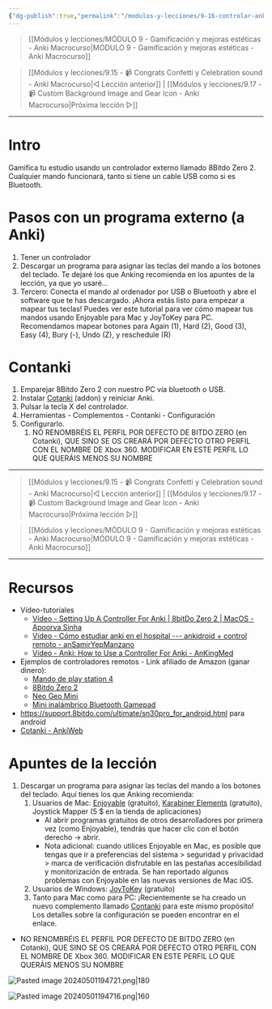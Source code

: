 ```yaml
---
{"dg-publish":true,"permalink":"/modulos-y-lecciones/9-16-controlar-anki-remotamente-con-un-controlador-externo-8-bitdo-zero-2-anki-macrocurso/","noteIcon":"","updated":"2024-05-15T22:20:33.385+02:00"}
---
```



> [[Módulos y lecciones/MÓDULO 9 - Gamificación y mejoras estéticas - Anki Macrocurso\|MÓDULO 9 - Gamificación y mejoras estéticas - Anki Macrocurso]]

> [[Módulos y lecciones/9.15 - 📹 Congrats Confetti y Celebration sound - Anki Macrocurso\|◁ Lección anterior]] | [[Módulos y lecciones/9.17 - 📹 Custom Background Image and Gear Icon - Anki Macrocurso\|Próxima lección ▷]]

---

# Intro
Gamifica tu estudio usando un controlador externo llamado 8Bitdo Zero 2. Cualquier mando funcionará, tanto si tiene un cable USB como si es Bluetooth.

# Pasos con un programa externo (a Anki)
1. Tener un controlador
2. Descargar un programa para asignar las teclas del mando a los botones del teclado. Te dejaré los que Anking recomienda en los apuntes de la lección, ya que yo usaré...
3. Tercero: Conecta el mando al ordenador por USB o Bluetooth y abre el software que te has descargado. ¡Ahora estás listo para empezar a mapear tus teclas! Puedes ver este tutorial para ver cómo mapear tus mandos usando Enjoyable para Mac y JoyToKey para PC. Recomendamos mapear botones para Again (1), Hard (2), Good (3), Easy (4), Bury (-), Undo (Z), y reschedule (R)

# Contanki
1. Emparejar 8Bitdo Zero 2 con nuestro PC vía bluetooth o USB.
2. Instalar [Cotanki](https://ankiweb.net/shared/info/1898790263) (addon) y reiniciar Anki.
3. Pulsar la tecla X del controlador.
4. Herramientas - Complementos - Contanki - Configuración
5. Configurarlo.
	1. NO RENOMBRÉIS EL PERFIL POR DEFECTO DE BITDO ZERO (en Cotanki), QUE SINO SE OS CREARÁ POR DEFECTO OTRO PERFIL CON EL NOMBRE DE Xbox 360. MODIFICAR EN ESTE PERFIL LO QUE QUERÁIS MENOS SU NOMBRE

---

> [[Módulos y lecciones/9.15 - 📹 Congrats Confetti y Celebration sound - Anki Macrocurso\|◁ Lección anterior]] | [[Módulos y lecciones/9.17 - 📹 Custom Background Image and Gear Icon - Anki Macrocurso\|Próxima lección ▷]]

> [[Módulos y lecciones/MÓDULO 9 - Gamificación y mejoras estéticas - Anki Macrocurso\|MÓDULO 9 - Gamificación y mejoras estéticas - Anki Macrocurso]]

---

# Recursos
- Vídeo-tutoriales
	- [Vídeo - Setting Up A Controller For Anki | 8bitDo Zero 2 | MacOS - Apoorva Sinha](https://youtu.be/oQqYLdYWoeM)
	- [Vídeo - Cómo estudiar anki en el hospital --- ankidroid + control remoto - anSamirYepManzano](https://youtu.be/N_ZzPJ7fqkE)
	- [Vídeo - Anki: How to Use a Controller For Anki - AnKingMed](https://www.youtube.com/watch?v=Ykit3p__vT8&list=PLXL_lTSgbB_UiJsheKOg3RmuBIn3ipLqh&index=6&ab_channel=TheAnKing)
- Ejemplos de controladores remotos - Link afiliado de Amazon (ganar dinero):
	- [Mando de play station 4](https://t.ly/7nf0o)
	- [8Bitdo Zero 2](https://t.ly/M0-iO)
	- [Neo Geo Mini](https://t.ly/ilQEJ)
	- [Mini inalámbrico Bluetooth Gamepad](https://t.ly/lW49A)
- https://support.8bitdo.com/ultimate/sn30pro_for_android.html para android
- [Cotanki - AnkiWeb](https://ankiweb.net/shared/info/1898790263)

# Apuntes de la lección
1. Descargar un programa para asignar las teclas del mando a los botones del teclado. Aquí tienes los que Anking recomienda:
    1. Usuarios de Mac: [Enjoyable](https://yukkurigames.com/enjoyable/) (gratuito), [Karabiner Elements](https://karabiner-elements.pqrs.org/) (gratuito), Joystick Mapper (5 $ en la tienda de aplicaciones)  
        - Al abrir programas gratuitos de otros desarrolladores por primera vez (como Enjoyable), tendrás que hacer clic con el botón derecho -> abrir.
        - Nota adicional: cuando utilices Enjoyable en Mac, es posible que tengas que ir a preferencias del sistema > seguridad y privacidad > marca de verificación disfrutable en las pestañas accesibilidad y monitorización de entrada. Se han reportado algunos problemas con Enjoyable en las nuevas versiones de Mac iOS.
    2.  Usuarios de Windows: [JoyToKey](https://joytokey.net/en/) (gratuito)
    3.  Tanto para Mac como para PC: ¡Recientemente se ha creado un nuevo complemento llamado [Contanki](https://ankiweb.net/shared/info/1898790263) para este mismo propósito! Los detalles sobre la configuración se pueden encontrar en el enlace.
- NO RENOMBRÉIS EL PERFIL POR DEFECTO DE BITDO ZERO (en Cotanki), QUE SINO SE OS CREARÁ POR DEFECTO OTRO PERFIL CON EL NOMBRE DE Xbox 360. MODIFICAR EN ESTE PERFIL LO QUE QUERÁIS MENOS SU NOMBRE

![Pasted image 20240501194721.png|180](/img/user/ANEXOS/Pasted%20image%2020240501194721.png)

![Pasted image 20240501194716.png|160](/img/user/ANEXOS/Pasted%20image%2020240501194716.png)